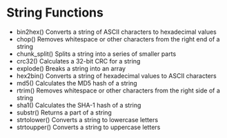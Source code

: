 # String Functions

- bin2hex()	Converts a string of ASCII characters to hexadecimal values
- chop()	Removes whitespace or other characters from the right end of a string
- chunk_split()	Splits a string into a series of smaller parts
- crc32()	Calculates a 32-bit CRC for a string
- explode()	Breaks a string into an array
- hex2bin()	Converts a string of hexadecimal values to ASCII characters
- md5()	Calculates the MD5 hash of a string
- rtrim()	Removes whitespace or other characters from the right side of a string
- sha1()	Calculates the SHA-1 hash of a string
- substr()	Returns a part of a string
- strtolower()	Converts a string to lowercase letters
- strtoupper()	Converts a string to uppercase letters